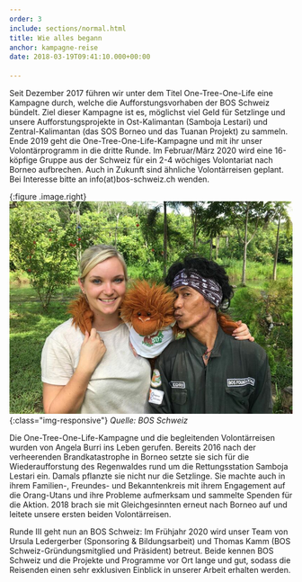 ```yaml
---
order: 3
include: sections/normal.html
title: Wie alles begann
anchor: kampagne-reise
date: 2018-03-19T09:41:10.000+00:00

---
```

Seit Dezember 2017 führen wir unter dem Titel One-Tree-One-Life eine Kampagne durch, welche die Aufforstungsvorhaben der BOS Schweiz bündelt. Ziel dieser Kampagne ist es, möglichst viel Geld für Setzlinge und unsere Aufforstungsprojekte in Ost-Kalimantan (Samboja Lestari) und Zentral-Kalimantan (das SOS Borneo und das Tuanan Projekt) zu sammeln. Ende 2019 geht die One-Tree-One-Life-Kampagne und mit ihr unser Volontärprogramm in die dritte Runde. Im Februar/März 2020 wird eine 16-köpfige Gruppe aus der Schweiz für ein 2-4 wöchiges Volontariat nach Borneo aufbrechen. Auch in Zukunft sind ähnliche Volontärreisen geplant. Bei Interesse bitte an info(at)bos-schweiz.ch wenden.

{:figure .image.right}
![](/gallery/full/2018/01/26/IMG-20180126-WA0059.jpg){:class="img-responsive"}
_Quelle: BOS Schweiz_

Die One-Tree-One-Life-Kampagne und die begleitenden Volontärreisen wurden von Angela Burri ins Leben gerufen. Bereits 2016 nach der verheerenden Brandkatastrophe in Borneo setzte sie sich für die Wiederaufforstung des Regenwaldes rund um die Rettungsstation Samboja Lestari ein. Damals pflanzte sie nicht nur die Setzlinge. Sie machte auch in ihrem Familien-, Freundes- und Bekanntenkreis mit ihrem Engagement auf die Orang-Utans und ihre Probleme aufmerksam und sammelte Spenden für die Aktion. 2018 brach sie mit Gleichgesinnten erneut nach Borneo auf und leitete unsere ersten beiden Volontärreisen.

Runde III geht nun an BOS Schweiz: Im Frühjahr 2020 wird unser Team von Ursula Ledergerber (Sponsoring & Bildungsarbeit) und Thomas Kamm (BOS Schweiz-Gründungsmitglied und Präsident) betreut. Beide kennen BOS Schweiz und die Projekte und Programme vor Ort lange und gut, sodass die Reisenden einen sehr exklusiven Einblick in unserer Arbeit erhalten werden.
